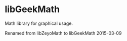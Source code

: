 # libGeekMath
Math library for graphical usage.

Renamed from libZeyoMath to libGeekMath 2015-03-09
